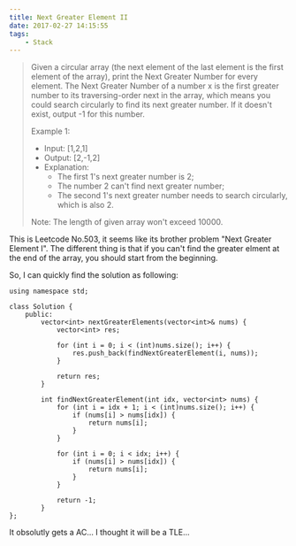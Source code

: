 ```yaml
---
title: Next Greater Element II
date: 2017-02-27 14:15:55
tags:
    - Stack
---
```


> Given a circular array (the next element of the last element is the first element of the array), print the Next Greater Number for every element. The Next Greater Number of a number x is the first greater number to its traversing-order next in the array, which means you could search circularly to find its next greater number. If it doesn't exist, output -1 for this number.
>
> Example 1:
>
> + Input: [1,2,1]
> + Output: [2,-1,2]
> + Explanation:
>   - The first 1's next greater number is 2;
>   - The number 2 can't find next greater number;
>   - The second 1's next greater number needs to search circularly, which is also 2.
>
> Note: The length of given array won't exceed 10000.

<!--more-->

This is Leetcode No.503, it seems like its brother problem "Next Greater Element I". The different thing is that if you can't find the greater elment at the end of the array, you should start from the beginning.

So, I can quickly find the solution as following:

```
using namespace std;

class Solution {
    public:
        vector<int> nextGreaterElements(vector<int>& nums) {
            vector<int> res;

            for (int i = 0; i < (int)nums.size(); i++) {
                res.push_back(findNextGreaterElement(i, nums));
            }

            return res;
        }

        int findNextGreaterElement(int idx, vector<int> nums) {
            for (int i = idx + 1; i < (int)nums.size(); i++) {
                if (nums[i] > nums[idx]) {
                    return nums[i];
                }
            }

            for (int i = 0; i < idx; i++) {
                if (nums[i] > nums[idx]) {
                    return nums[i];
                }
            }

            return -1;
        }
};
```

It obsolutly gets a AC... I thought it will be a TLE...
